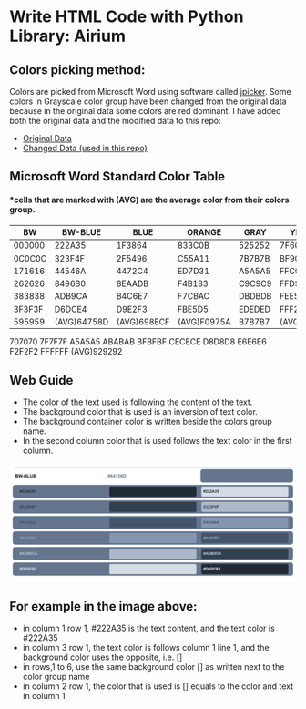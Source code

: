 # Write HTML Code with Python Library: Airium

## Colors picking method:
Colors are picked from Microsoft Word using software called [jpicker](github.com/stanford-gfx/jpicker). Some colors in Grayscale color group have been changed from the original data because in the original data some colors are red dominant.
I have added both the original data and the modified data to this repo:
- [Original Data]()
- [Changed Data (used in this repo)]()
## Microsoft Word Standard Color Table
#### *cells that are marked with (AVG) are the average color from their colors group.
BW|BW-BLUE|BLUE|ORANGE|GRAY|YELLOW|BLUE2|GREEN
|-|-|-|-|-|-|-|-|
|000000|222A35|1F3864|833C0B|525252|7F6000|1E4E79|375623
|0C0C0C|323F4F|2F5496|C55A11|7B7B7B|BF9000|2E75B5|538135
|171616|44546A|4472C4|ED7D31|A5A5A5|FFC000|5B9BD5|70AD47
|262626|8496B0|8EAADB|F4B183|C9C9C9|FFD965|9CC3E5|A8D08D
|383838|ADB9CA|B4C6E7|F7CBAC|DBDBDB|FEE599|BDD7EE|C5E0B3
|3F3F3F|D6DCE4|D9E2F3|FBE5D5|EDEDED|FFF2CC|DEEBF6|E2EFD9
|595959|(AVG)64758D|(AVG)698ECF|(AVG)F0975A|B7B7B7|(AVG)FFCC32|(AVG)7BACDD|(AVG)8CBE6A
707070
7F7F7F
A5A5A5
ABABAB
BFBFBF
CECECE
D8D8D8
E6E6E6
F2F2F2
FFFFFF
(AVG)929292

## Web Guide

- The color of the text used is following the content of the text.
- The background color that is used is an inversion of text color.
- The background container color is written beside the colors group name.
- In the second column color that is used follows the text color in the first column.

![BW-BLUE](BW-BLUE.png "fig1")
## For example in the image above:
- in column 1 row 1, #222A35 is the text content, and the text color is #222A35
- in column 3 row 1,  the text color is follows column 1 line 1, and the background color uses the opposite, i.e. []
- in rows,1 to 6, use the same background color [] as written next to the color group name
- in column 2 row 1, the color that is used is [] equals to the color and text in column 1